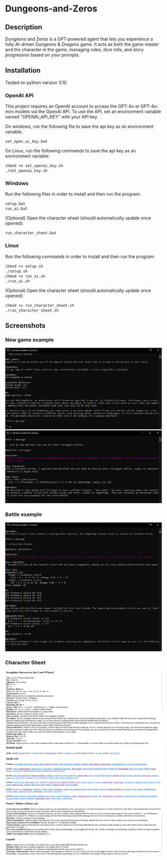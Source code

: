 # Dungeons-and-Zeros

## Description

Dungeons and Zeros is a GPT-powered agent that lets you experience a fully AI-driven Dungeons & Dragons game. It acts as both the game master and the character in the game, managing rules, dice rolls, and story progression based on your prompts.

## Installation

Tested on python version 3.10.

### OpenAI API

This project requires an OpenAI account to access the GPT-4o or GPT-4o-mini models via the OpenAI API. To use the API, set an environment variable named "OPENAI_API_KEY" with your API key.

On windows, run the following file to save the api key as an environment variable.
```
set_open_ai_key.bat
```

On Linux, run the following commands to save the api key as an environment variable:
```
chmod +x set_openai_key.sh  
./set_openai_key.sh
```

### Windows

Run the following files in order to install and then run the program:
```
setup.bat  
run_ai.bat
```

(Optional) Open the character sheet (should automatically update once opened):
```
run_character_sheet.bat
```

### Linux

Run the following commands in order to install and then run the program:
```
chmod +x setup.sh  
./setup.sh  
chmod +x run_ai.sh  
./run_ai.sh
```

(Optional) Open the character sheet (should automatically update once opened):
```
chmod +x run_character_sheet.sh
./run_character_sheet.sh
```

## Screenshots

### New game example
![Example](images/first_turn_1.png)
![Example](images/first_turn_2.png)

### Battle example
![Example](images/battle.png)

### Character Sheet
![Example](images/char_sheet_1.png)
![Example](images/char_sheet_2.png)
![Example](images/char_sheet_3.png)